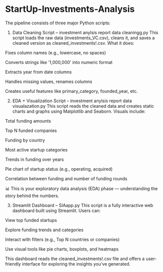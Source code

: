 # StartUp-Investments-Analysis
The pipeline consists of three major Python scripts:

1. Data Cleaning Script – investment anylsis report data cleaningg.py
This script loads the raw data (investments_VC.csv), cleans it, and saves a cleaned version as cleaned_investments!.csv.
What it does:

Fixes column names (e.g., lowercase, no spaces)

Converts strings like '1,000,000' into numeric format

Extracts year from date columns

Handles missing values, renames columns

Creates useful features like primary_category, founded_year, etc.

2. EDA + Visualization Script – investment anylsis report data visualazation.py
This script reads the cleaned data and creates static charts and graphs using Matplotlib and Seaborn.
Visuals include:

Total funding amounts

Top N funded companies

Funding by country

Most active startup categories

Trends in funding over years

Pie chart of startup status (e.g., operating, acquired)

Correlation between funding and number of funding rounds

📊 This is your exploratory data analysis (EDA) phase — understanding the story behind the numbers.


3. Streamlit Dashboard – SIAapp.py
This script is a fully interactive web dashboard built using Streamlit.
Users can:

View top funded startups

Explore funding trends and categories

Interact with filters (e.g., Top N countries or companies)

Use visual tools like pie charts, boxplots, and heatmaps

This dashboard reads the cleaned_investments!.csv file and offers a user-friendly interface for exploring the insights you’ve generated.
